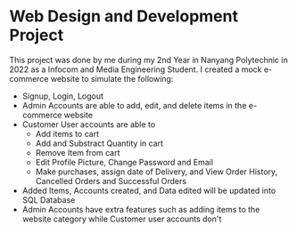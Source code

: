 # Web Design and Development Project

This project was done by me during my 2nd Year in Nanyang Polytechnic in 2022 as a Infocom and Media Engineering Student.
I created a mock e-commerce website to simulate the following:
  - Signup, Login, Logout
  - Admin Accounts are able to add, edit, and delete items in the e-commerce website
  - Customer User accounts are able to
    - Add items to cart
    - Add and Substract Quantity in cart
    - Remove Item from cart
    - Edit Profile Picture, Change Password and Email
    - Make purchases, assign date of Delivery, and View Order History, Cancelled Orders and Successful Orders
  - Added Items, Accounts created, and Data edited will be updated into SQL Database
  - Admin Accounts have extra features such as adding items to the website category while Customer user accounts don't
